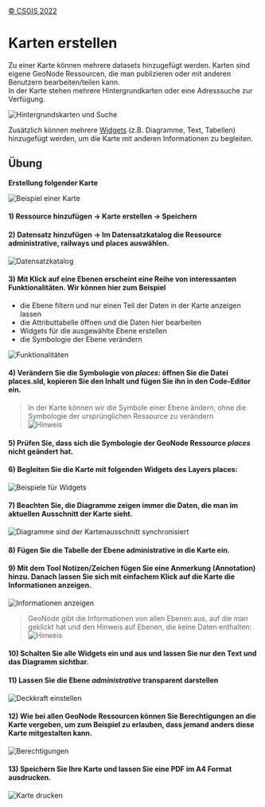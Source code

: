 <!-- the Menu -->

<link rel="stylesheet" media="all" href="../styles.css" />
<div id="logo"><a href="https://csgis.de">© CSGIS 2022</a></div>
<div id="menu"></div>
<div id="jumpMenu"></div>
<script src="../menu.js"></script>
<script src="../jumpmenu.js"></script>
<!-- the Menu -->

# Karten erstellen

Zu einer Karte können mehrere datasets hinzugefügt werden. Karten sind eigene GeoNode Ressourcen, die man publizieren oder mit anderen Benutzern bearbeiten/teilen kann.  
In der Karte stehen mehrere Hintergrundkarten oder eine Adresssuche zur Verfügung.

![Hintergrundskarten und Suche](images/image47-a.png)

Zusätzlich können mehrere [Widgets](https://docs.geonode.org/en/master/usage/managing_maps/exploring_maps/creating_widgets.html) (z.B. Diagramme, Text, Tabellen) hinzugefügt werden, um die Karte mit anderen Informationen zu begleiten.

## Übung

**Erstellung folgender Karte**

![Beispiel einer Karte](images/image51_2.png)

#### 1) Ressource hinzufügen → Karte erstellen → Speichern
#### 2) Datensatz hinzufügen → Im Datensatzkatalog die Ressource administrative, railways und places auswählen.

![Datensatzkatalog](images/image51-a.png)

#### 3) Mit Klick auf eine Ebenen erscheint eine Reihe von interessanten Funktionalitäten. Wir können hier zum Beispiel

- die Ebene filtern und nur einen Teil der Daten in der Karte anzeigen lassen
- die Attributtabelle öffnen und die Daten hier bearbeiten
- Widgets für die ausgewählte Ebene erstellen
- die Symbologie der Ebene verändern  

![Funktionalitäten](images/image54.png)

#### 4) Verändern Sie die Symbologie von ***places***: öffnen Sie die Datei places.sld, kopieren Sie den Inhalt und fügen Sie ihn in den Code-Editor ein.

> In der Karte können wir die Symbole einer Ebene ändern, ohne die Symbologie der ursprünglichen Ressource zu verändern  
  ![Hinweis](images/image56.png)

#### 5) Prüfen Sie, dass sich die Symbologie der GeoNode Ressource ***places*** nicht geändert hat.

#### 6) Begleiten Sie die Karte mit folgenden Widgets des Layers places:

![Beispiele für Widgets](images/image56-a.png)

#### 7) Beachten Sie, die Diagramme zeigen immer die Daten, die man im aktuellen Ausschnitt der Karte sieht.

![Diagramme sind der Kartenausschnitt synchronisiert](images/image59.png)

#### 8) Fügen Sie die Tabelle der Ebene administrative in die Karte ein.

#### 9) Mit dem Tool Notizen/Zeichen fügen Sie eine Anmerkung (Annotation) hinzu. Danach lassen Sie sich mit einfachem Klick auf die Karte die Informationen anzeigen.    

![Informationen anzeigen](images/image61.png)

> GeoNode gibt die Informationen von allen Ebenen aus, auf die man geklickt hat und den Hinweis auf Ebenen, die keine Daten enthalten:
> ![Hinweis](images/image62.png)

#### 10) Schalten Sie alle Widgets ein und aus und lassen Sie nur den Text und das Diagramm sichtbar.

#### 11) Lassen Sie die Ebene ***administrative*** transparent darstellen

![Deckkraft einstellen](images/image60.png)

#### 12) Wie bei allen GeoNode Ressourcen können Sie Berechtigungen an die Karte vergeben, um zum Beispiel zu erlauben, dass jemand anders diese Karte mitgestalten kann.

![Berechtigungen](images/image63_2.png)

#### 13)  Speichern Sie Ihre Karte und lassen Sie eine PDF im A4 Format ausdrucken.

![Karte drucken](images/image64_2.png)

